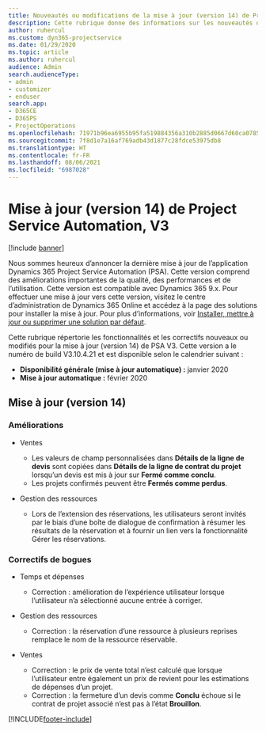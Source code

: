 ```yaml
---
title: Nouveautés ou modifications de la mise à jour (version 14) de Project Service Automation (correctif logiciel), V3
description: Cette rubrique donne des informations sur les nouveautés de la mise à jour (version 14) de Project Service Automation, V3.
author: ruhercul
ms.custom: dyn365-projectservice
ms.date: 01/29/2020
ms.topic: article
ms.author: ruhercul
audience: Admin
search.audienceType:
- admin
- customizer
- enduser
search.app:
- D365CE
- D365PS
- ProjectOperations
ms.openlocfilehash: 71971b96ea6955b95fa519884356a310b2885d0667d60ca07856a444de77dc64
ms.sourcegitcommit: 7f8d1e7a16af769adb43d1877c28fdce53975db8
ms.translationtype: HT
ms.contentlocale: fr-FR
ms.lasthandoff: 08/06/2021
ms.locfileid: "6987028"
---
```

# <a name="project-service-automation-update-release-14-v3"></a>Mise à jour (version 14) de Project Service Automation, V3

[!include [banner](../includes/psa-now-project-operations.md)]

Nous sommes heureux d’annoncer la dernière mise à jour de l’application Dynamics 365 Project Service Automation (PSA). Cette version comprend des améliorations importantes de la qualité, des performances et de l’utilisation. Cette version est compatible avec Dynamics 365 9.x. Pour effectuer une mise à jour vers cette version, visitez le centre d’administration de Dynamics 365 Online et accédez à la page des solutions pour installer la mise à jour. Pour plus d’informations, voir [Installer, mettre à jour ou supprimer une solution par défaut](/power-platform/admin/install-remove-preferred-solution).

Cette rubrique répertorie les fonctionnalités et les correctifs nouveaux ou modifiés pour la mise à jour (version 14) de PSA V3. Cette version a le numéro de build V3.10.4.21 et est disponible selon le calendrier suivant :

- **Disponibilité générale (mise à jour automatique) :** janvier 2020
- **Mise à jour automatique :** février 2020

## <a name="update-release-14"></a>Mise à jour (version 14)

### <a name="enhancements"></a>Améliorations

- Ventes

     - Les valeurs de champ personnalisées dans **Détails de la ligne de devis** sont copiées dans **Détails de la ligne de contrat du projet** lorsqu’un devis est mis à jour sur **Fermé comme conclu**.
     - Les projets confirmés peuvent être **Fermés comme perdus**.

- Gestion des ressources

     - Lors de l’extension des réservations, les utilisateurs seront invités par le biais d’une boîte de dialogue de confirmation à résumer les résultats de la réservation et à fournir un lien vers la fonctionnalité Gérer les réservations.


### <a name="bug-fixes"></a>Correctifs de bogues

- Temps et dépenses

     - Correction : amélioration de l’expérience utilisateur lorsque l’utilisateur n’a sélectionné aucune entrée à corriger.

- Gestion des ressources

     - Correction : la réservation d’une ressource à plusieurs reprises remplace le nom de la ressource réservable.

- Ventes

     - Correction : le prix de vente total n’est calculé que lorsque l’utilisateur entre également un prix de revient pour les estimations de dépenses d’un projet.
     - Correction : la fermeture d’un devis comme **Conclu** échoue si le contrat de projet associé n’est pas à l’état **Brouillon**.



[!INCLUDE[footer-include](../includes/footer-banner.md)]